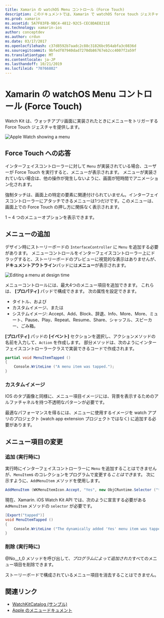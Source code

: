 ```yaml
---
title: Xamarin の watchOS Menu コントロール (Force Touch)
description: このドキュメントでは、Xamarin で watchOS force touch ジェスチャを使用する方法について説明します。 また、強制タッチに応答する方法、メニューを追加する方法、およびメニュー項目を変更する方法についても説明します。
ms.prod: xamarin
ms.assetid: 5A7F83FB-9BC4-4812-92C5-CEC8DAE8211E
ms.technology: xamarin-ios
author: conceptdev
ms.author: crdun
ms.date: 03/17/2017
ms.openlocfilehash: c37d8592b7aadc2c88c31826bc954abfa3c0836d
ms.sourcegitcommit: 9bfedf07940dad7270db86767eb2cc4007f2a59f
ms.translationtype: MT
ms.contentlocale: ja-JP
ms.lasthandoff: 10/21/2019
ms.locfileid: "70766802"
---
```

# <a name="watchos-menu-control-force-touch-in-xamarin"></a>Xamarin の watchOS Menu コントロール (Force Touch)

Watch Kit は、ウォッチアプリ画面に実装されたときにメニューをトリガーする Force Touch ジェスチャを提供します。

![](menu-images/menu.png "Apple Watch showing a menu")
<!-- watch image courtesy of http://infinitapps.com/bezel/ -->

## <a name="responding-to-force-touch"></a>Force Touch への応答

インターフェイスコントローラーに対して `Menu` が実装されている場合、ユーザーが Force Touch を実行すると、メニューが表示されます。 メニューが実装されていない場合は、他の操作が発生しないように、画面が短時間でアニメーション化されます。

強制タッチは、画面上の特定の要素に関連付けられていません。インターフェイスコントローラーにアタッチできるメニューは1つだけです。このメニューは、画面上での Force Touch の押し方に関係なく表示されます。

1 ~ 4 つのメニューオプションを表示できます。

## <a name="adding-a-menu"></a>メニューの追加

デザイン時にストーリーボードの `InterfaceController` に `Menu` を追加する必要があります。 メニューコントロールをインターフェイスコントローラー上にドラッグすると、ストーリーボードのプレビューに視覚的な表示はありませんが、**ドキュメントアウトライン**パッドには**メニュー**が表示されます。

![](menu-images/menu-action.png "Editing a menu at design time")

メニューコントロールには、最大4つのメニュー項目を追加できます。 これらは、 **[プロパティ]** パッドで構成できます。 次の属性を設定できます。

- タイトル、および
- カスタムイメージ、または
- システムイメージ: Accept、Add、Block、辞退、Info、More、More、ミュート、Pause、Play、Repeat、Resume、Share、シャッフル、スピーカー、ごみ箱。

**[プロパティ]** パッドの **[イベント]** セクションを選択し、アクションメソッドの名前を入力して、`Action` を作成します。 部分メソッドは、次のようにインターフェイスコントローラークラスで実装できるコードで作成されます。

```csharp
partial void MenuItemTapped ()
{
    Console.WriteLine ("A menu item was tapped.");
}
```

### <a name="custom-images"></a>カスタムイメージ

IOS のタブ画像と同様に、メニュー項目イメージには、背景を表示するためのアルファチャネルを持つ不透明なパターンが必要です。

最適なパフォーマンスを得るには、メニューに使用するイメージを watch アプリのプロジェクト (watch app extension プロジェクトではなく) に追加する必要があります。

## <a name="changing-the-menu-items"></a>メニュー項目の変更

<!--
### Design Time Items

Menu items added the storyboard can be shown and hidden programmatically.
-->

### <a name="adding-at-runtime"></a>追加 (実行時に)

実行時にインターフェイスコントローラーに `Menu` を追加することはできませんが、`MenuItem`s のコレクションをプログラムで変更する*ことはでき*ます。
次に示すように、`AddMenuItem` メソッドを使用します。

```csharp
AddMenuItem (WKMenuItemIcon.Accept, "Yes", new ObjCRuntime.Selector ("tapped"));
```

現在、Xamarin. iOS Watch Kit API では、次のように宣言する必要がある `AdMenuItem` メソッドの `selector` が必要です。

```csharp
[Export("tapped")]
void MenuItemTapped ()
{
    Console.WriteLine ("The dynamically added 'Yes' menu item was tapped.");
}
```

### <a name="removing-at-runtime"></a>削除 (実行時に)

@No__t_0 メソッドを呼び出して、*プログラムによって追加された*すべてのメニュー項目を削除できます。

ストーリーボードで構成されているメニュー項目を消去することはできません。

## <a name="related-links"></a>関連リンク

- [WatchKitCatalog (サンプル)](https://docs.microsoft.com/samples/xamarin/ios-samples/watchos-watchkitcatalog)
- [Apple のメニュードキュメント](https://developer.apple.com/library/prerelease/ios/documentation/General/Conceptual/WatchKitProgrammingGuide/Menus.html)
